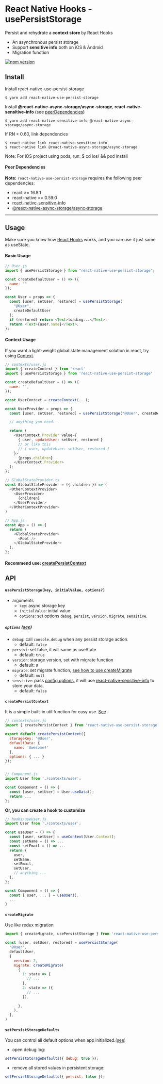 # React Native Hooks - usePersistStorage

Persist and rehydrate a **context store** by React Hooks

- An asynchronous persist storage
- Support **sensitive info** both on iOS & Android
- Migration function

[![npm version](https://badge.fury.io/js/react-native-use-persist-storage.svg)](https://badge.fury.io/js/react-native-use-persist-storage)

## Install

Install react-native-use-persist-storage

```
$ yarn add react-native-use-persist-storage
```

Install **@react-native-async-storage/async-storage**, **react-native-sensitive-info**
(see [peerDependencies](https://github.com/visuallylab/react-native-use-persist-storage#peer-dependencies))

```
$ yarn add react-native-sensitive-info @react-native-async-storage/async-storage
```

If RN < 0.60, link dependencies

```
$ react-native link react-native-sensitive-info
$ react-native link @react-native-async-storage/async-storage
```

Note: For IOS project using pods, run: \$ cd ios/ && pod install

#### Peer Dependencies

**Note:** `react-native-use-persist-storage` requires the following peer dependencies:

- react >= 16.8.1
- react-native >= 0.59.0
- [react-native-sensitive-info](https://github.com/mCodex/react-native-sensitive-info)
- [@react-native-async-storage/async-storage](https://github.com/react-native-async-storage/async-storage)

---

## Usage

Make sure you know how [React Hooks](https://reactjs.org/docs/hooks-reference.html) works, and you can use it just same as useState.

#### Basic Usage

```js
// User.js
import { usePersistStorage } from "react-native-use-persist-storage";

const createDefaultUser = () => ({
  name: ""
});

const User = props => {
  const [user, setUser, restored] = usePersistStorage(
    "@User",
    createDefaultUser
  );
  if (restored) return <Text>loading...</Text>;
  return <Text>{user.name}</Text>;
};
```

#### Context Usage

If you want a light-weight global state management solution in react, try using [Context](https://reactjs.org/docs/context.html).

```js
// contexts/user.js
import { createContext } from 'react'
import { usePersistStorage } from 'react-native-use-persist-storage'

const createDefaultUser = () => ({
  name: '',
});

const UserContext = createContext(...);

const UserProvider = props => {
  const [user, setUser, restored] = usePersistStorage('@User', createDefaultUser);

  // anything you need...

  return (
    <UserContext.Provider value={
      { user, updateUser: setUser, restored }
      // or like this
      // [ user, updateUser: setUser, restored ]
    }>
      {props.children}
    </UserContext.Provider>
  );
};
```

```js
// GlobalStateProvider.ts
const GlobalStateProvider = ({ children }) => (
  <OtherContextProvider>
    <UserProvider>
      {children}
    </UserProvider>
  </OtherContextProvider>
)

// App.js
const App = () => {
  return (
    <GlobalStateProvider>
      <Root />
    </GlobalStateProvider>
  );
};
```

#### Recommend use: [createPersistContext](#createPersistContext)

## API

#### `usePersistStorage(key, initialValue, options?)`

- arguments
  - `key`: async storage key
  - `initialValue`: initial value
  - `options`: set options `debug`, `persist`, `version`, `migrate`, `sensitive`.

##### `options` ([see](https://github.com/visuallylab/react-native-use-persist-storage/blob/master/src/defaultOptions.ts#L4))

- `debug`: call `console.debug` when any persist storage action.
  - default: `false`
- `persist`: set false, it will same as useState
  - default: `true`
- `version`: storage version, set with migrate function
  - default: `0`
- `migrate`: set migrate function, [see how to use createMigrate](#createMigrate)
  - default: `null`
- `sensitive`: pass [config options](https://mcodex.dev/react-native-sensitive-info/docs/5.x/ios_options), it will use [react-native-sensitive-info](https://github.com/mCodex/react-native-sensitive-info) to store your data.
  - default: `false`

#### `createPersistContext`

It is a simple built-in util function for easy use. [See](https://github.com/visuallylab/react-native-use-persist-storage/blob/master/src/createPersistContext.tsx)

```js
// contexts/user.js
import { createPersistContext } from 'react-native-use-persist-storage';

export default createPersistContext({
  storageKey: '@User',
  defaultData: {
    name: 'Awesome!'
  },
  options: { ... }
});


// Component.js
import User from './contexts/user';

const Component = () => {
  const [user, setUser] = User.useData();
  return ...
};

```

**Or, you can create a hook to customize**

```js
// hooks/useUser.js
import User from './contexts/user';

const useUser = () => {
  const [user, setUser] = useContext(User.Context);
  const setName = () => ...
  const setEmail = () => ...
  return {
    user,
    setName,
    setEmail,
    setUser,
    // anything ...
  };
};

const Component = () => {
  const { user, ... } = useUser();
  ...
}

```

#### `createMigrate`

Use like [redux migration](https://github.com/rt2zz/redux-persist/blob/master/docs/migrations.md)

```js
import { createMigrate, usePersistStorage } from 'react-native-use-persist-storage';

const [user, setUser, restored] = usePersistStorage(
  '@User',
  defaultUser,
  {
    version: 2,
    migrate: createMigrate(
      {
        1: state => {
          // ...
        },
        2: state => ({
          // ...
        }),
        
      },
    ),
  },
)

```

#### `setPersistStorageDefaults`
You can control all default options when app initialized.([see](https://github.com/visuallylab/react-native-use-persist-storage/blob/master/src/defaultOptions.ts#L4))

- open debug log:
```js
setPersistStorageDefaults({ debug: true });
```

- remove all stored values in persistent storage:
```js
setPersistStorageDefaults({ persist: false });
```